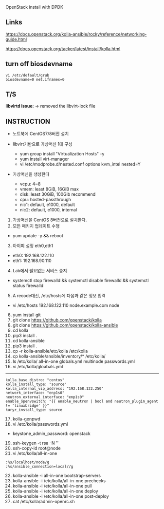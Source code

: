 OpenStack install with DPDK


Links
-----
https://docs.openstack.org/kolla-ansible/rocky/reference/networking-guide.html

https://docs.openstack.org/tacker/latest/install/kolla.html


turn off biosdevname
-----
```
vi /etc/default/grub
biosdevname=0 net.ifnames=0
```


T/S
-----
**libvirtd issue:**
-> removed the libvirt-lock file


INSTRUCTION
----
- 노트북에 CentOS7/8버전 설치
- libvirt기반으로 가상머신 1대 구성
  * yum group install "Virtualization Hosts" -y
  * yum install virt-manager
  * vi /etc/modprobe.d/nested.conf
    options kvm_intel nested=Y
    
- 가상머신을 생성한다
  * vcpu: 4~8
  * vmem: least 8GiB, 16GiB max
  * disk: least 30GiB, 100Gib recommend
  * cpu: hosted-passthrough
  * nic1: default, e1000, default
  * nic2: default, e1000, internal
  
1. 가상머신을 CentOS 8버전으로 설치한다. 
2. 모든 패키지 업데이트 수행
  - yum update -y && reboot
3. 아이피 설정 eth0,eth1 
  - eth0: 192.168.122.110
  - eth1: 192.168.90.110

4. Lab에서 필요없는 서비스 중지
  - systemctl stop firewalld && systemctl disable firewalld && systemctl status firewalld
5. A recode대신, /etc/hosts에 다음과 같은 정보 입력
  - vi /etc/hosts
    192.168.122.110 node.example.com node
6. yum install git 
7. git clone https://github.com/openstack/kolla 
8. git clone https://github.com/openstack/kolla-ansible
9. cd kolla
10. pip3 install .
11. cd  kolla-ansible
12. pip3 install .
13. cp -r kolla-ansible/etc/kolla /etc/kolla
14. cp kolla-ansible/ansible/inventory/* /etc/kolla/
15. ls /etc/kolla/
all-in-one  globals.yml  multinode  passwords.yml
16. vi /etc/kolla/gloabals.yml 
---
```
kolla_base_distro: "centos"
kolla_install_type: "source"
kolla_internal_vip_address: "192.168.122.250"
network_interface: "enp1s0"
neutron_external_interface: "enp1s0"
enable_openvswitch: "{{ enable_neutron | bool and neutron_plugin_agent != 'linuxbridge' }}"
kuryr_install_type: source
```
17. kolla-genpwd
18. vi /etc/kolla/passwords.yml
  - keystone_admin_password: openstack
19. ssh-keygen -t rsa -N '' 
20. ssh-copy-id root@node
21. vi /etc/kolla/all-in-one
```
:%s/localhost/node/g
:%s/ansible_connection=local//g
```

22. kolla-ansible -i all-in-one bootstrap-servers
23. kolla-ansible -i /etc/kolla/all-in-one prechecks
24. kolla-ansible -i /etc/kolla/all-in-one pull
25. kolla-ansible -i /etc/kolla/all-in-one deploy
26. kolla-ansible -i /etc/kolla/all-in-one post-deploy
27. cat /etc/kolla/admin-openrc.sh
